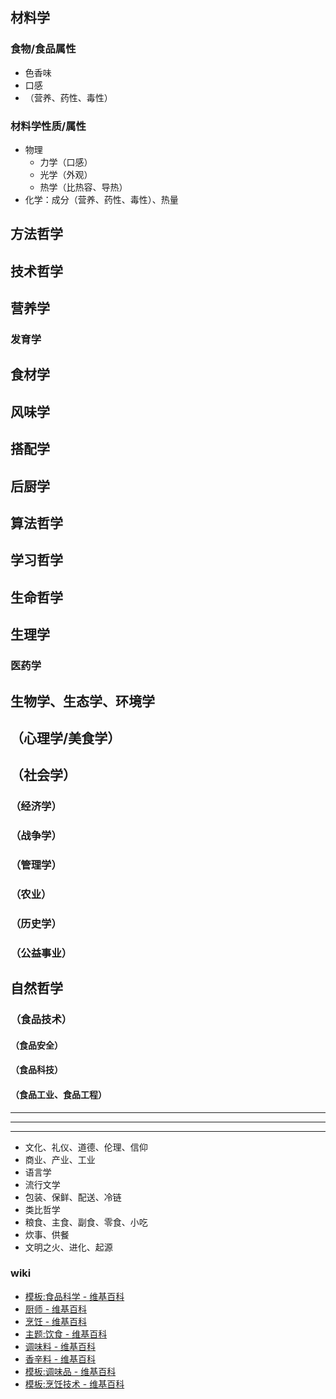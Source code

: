 ## 材料学
### 食物/食品属性
- 色香味
- 口感
- （营养、药性、毒性）
### 材料学性质/属性
- 物理
  - 力学（口感）
  - 光学（外观）
  - 热学（比热容、导热）
- 化学：成分（营养、药性、毒性）、热量
## 方法哲学
[后厨、前台、中台]:\
## 技术哲学
[实践、食谱]:\
## 营养学
### 发育学
## 食材学
## 风味学
## 搭配学
## 后厨学
[厨房、厨具、炊具、分工合作、营养卫生]:\
## 算法哲学
[并行并发、架构]:\
## 学习哲学
[精神粮食、消化]:\
## 生命哲学
[生存、战斗、武器]:\
## 生理学
[新陈代谢、消化、药性、毒性、食欲、味觉、胃口]:\
### 医药学
[药膳]:\
## 生物学、生态学、环境学
[食物链]:\
[承载力、碳循环]:\
## （心理学/美食学）
[风味、口感]:\
## （社会学）
[职业、产业链、文化、行业、政经体制、利益链]:\
### （经济学）
[战争、制裁、民生]:\
### （战争学）
[后勤、粮草]:\
### （管理学）
[条件反射、奖惩]:\
### （农业）
[饥荒]:\
### （历史学）
[盐业、糖业、囤粮、粮仓、赈灾、哄抬粮价、民心、起义革命、赋税]:\
### （公益事业）
## 自然哲学
[科技哲学、初级科学]:\
### （食品技术）
#### （食品安全）
[食物保存、食物中毒、防腐、添加剂、消毒、农药残留]:\
#### （食品科技）
#### （食品工业、食品工程）

---
---
---
- 文化、礼仪、道德、伦理、信仰
- 商业、产业、工业
- 语言学
- 流行文学
- 包装、保鲜、配送、冷链
- 类比哲学
- 粮食、主食、副食、零食、小吃
- 炊事、供餐
- 文明之火、进化、起源


### wiki
- [模板:食品科学 - 维基百科](https://zh.wikipedia.org/wiki/Template:食品科學)
- [厨师 - 维基百科](https://zh.wikipedia.org/wiki/廚師)
- [烹饪 - 维基百科](https://zh.wikipedia.org/wiki/烹饪)
- [主题:饮食 - 维基百科](https://zh.wikipedia.org/wiki/Portal:飲食)
- [调味料 - 维基百科](https://zh.wikipedia.org/wiki/调味料)
- [香辛料 - 维基百科](https://zh.wikipedia.org/wiki/香辛料)
- [模板:调味品 - 维基百科](https://zh.wikipedia.org/wiki/Template:调味品)
- [模板:烹饪技术 - 维基百科](https://zh.wikipedia.org/wiki/Template:烹飪技術)


[you are what you eat]:\
[民以食为天]:\
[辟谷、太阳能、营养液]:\
[厨神、食神、御厨、满汉全席]:\
[柴米油盐酱醋茶，书画琴棋诗酒花]:\
[神农尝百草]:\
